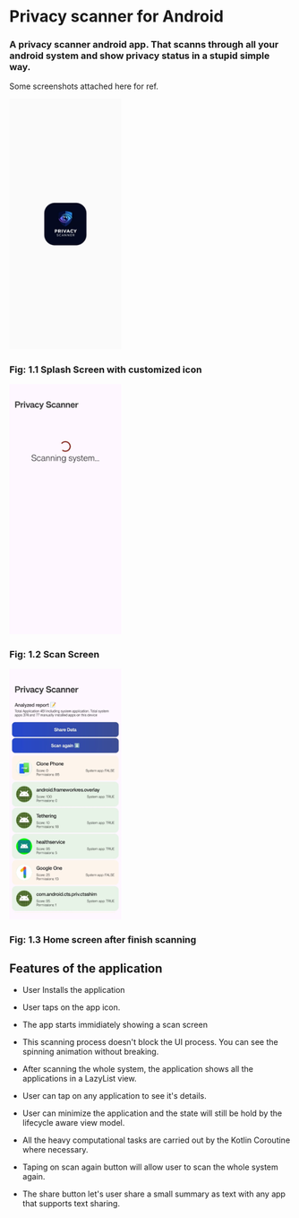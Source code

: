 # Privacy scanner for Android

### A privacy scanner android app. That scanns through all your android system and show privacy status in a stupid simple way. 


Some screenshots attached here for ref.

<img src="./images/splash-screen.jpg" alt="Splash screen" width="200px"/>

### Fig: 1.1 Splash Screen with customized icon


<img src="./images/scan-screen.jpg" alt="Scan screen" width="200px"/>

### Fig: 1.2 Scan Screen


<img src="./images/home-screen.jpg" alt="Home screen" width="200px"/>

### Fig: 1.3 Home screen after finish scanning



## Features of the application

- User Installs the application
- User taps on the app icon. 
- The app starts immidiately showing a scan screen
- This scanning process doesn't block the UI process. You can see the spinning animation without breaking.
- After scanning the whole system, the application shows all the applications in a LazyList view. 
- User can tap on any application to see it's details. 
- User can minimize the application and the state will still be hold by the lifecycle aware view model. 
- All the heavy computational tasks are carried out by the Kotlin Coroutine where necessary. 

- Taping on scan again button will allow user to scan the whole system again. 
- The share button let's user share a small summary as text with any app that supports text sharing. 


